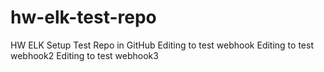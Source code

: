 # hw-elk-test-repo
HW ELK Setup Test Repo in GitHub
Editing to test webhook
Editing to test webhook2
Editing to test webhook3
